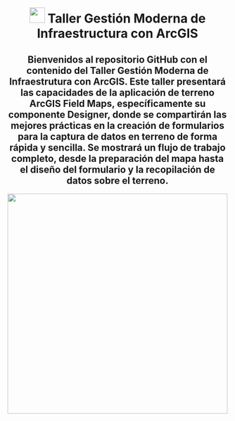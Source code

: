 <div id="title" align="center">   <h1><img src="https://yt3.ggpht.com/-WpWZp5mHmkc/AAAAAAAAAAI/AAAAAAAAAAA/hQqguALXxlU/s100-c-k-no/photo.jpg" width="35"/> Taller Gestión Moderna de Infraestructura con ArcGIS </h1></div>

<div id="header" align="center">
  <h2>Bienvenidos al repositorio GitHub con el contenido del Taller Gestión Moderna de Infraestrutura con ArcGIS. Este taller presentará las capacidades de la aplicación de terreno ArcGIS Field Maps, específicamente su componente Designer, donde se compartirán las mejores prácticas en la creación de formularios para la captura de datos en terreno de forma rápida y sencilla. Se mostrará un flujo de trabajo completo, desde la preparación del mapa hasta el diseño del formulario y la recopilación de datos sobre el terreno.</h2>
    <img src="https://www.esri.com/content/dam/esrisites/en-us/arcgis/products/arcgis-field-maps/assets/arcgis-fieldmaps-banner-fg.png" width="500"/><br>
</div>
